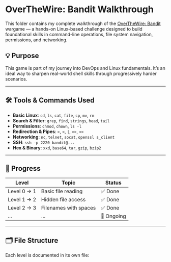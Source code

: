 # OverTheWire: Bandit Walkthrough

This folder contains my complete walkthrough of the [OverTheWire: Bandit](https://overthewire.org/wargames/bandit/) wargame — a hands-on Linux-based challenge designed to build foundational skills in command-line operations, file system navigation, permissions, and networking.

## 💡 Purpose

This game is part of my journey into DevOps and Linux fundamentals. It’s an ideal way to sharpen real-world shell skills through progressively harder scenarios.

---

## 🛠 Tools & Commands Used

- **Basic Linux**: `cd`, `ls`, `cat`, `file`, `cp`, `mv`, `rm`
- **Search & Filter**: `grep`, `find`, `strings`, `head`, `tail`
- **Permissions**: `chmod`, `chown`, `ls -l`
- **Redirection & Pipes**: `>`, `<`, `|`, `>>`, `<<`
- **Networking**: `nc`, `telnet`, `socat`, `openssl s_client`
- **SSH**: `ssh -p 2220 bandit@...`
- **Hex & Binary**: `xxd`, `base64`, `tar`, `gzip`, `bzip2`

---

## 📘 Progress

| Level         | Topic                         | Status     |
|---------------|-------------------------------|------------|
| Level 0 → 1   | Basic file reading            | ✅ Done     |
| Level 1 → 2   | Hidden file access            | ✅ Done     |
| Level 2 → 3   | Filenames with spaces         | ✅ Done     |
| ...           | ...                           | 🚧 Ongoing  |

---

## 🗂 File Structure

Each level is documented in its own file:

